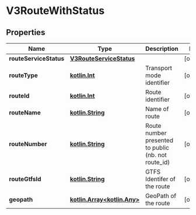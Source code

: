 # V3RouteWithStatus

## Properties
Name | Type | Description | Notes
------------ | ------------- | ------------- | -------------
**routeServiceStatus** | [**V3RouteServiceStatus**](V3RouteServiceStatus.md) |  |  [optional]
**routeType** | [**kotlin.Int**](.md) | Transport mode identifier |  [optional]
**routeId** | [**kotlin.Int**](.md) | Route identifier |  [optional]
**routeName** | [**kotlin.String**](.md) | Name of route |  [optional]
**routeNumber** | [**kotlin.String**](.md) | Route number presented to public (nb. not route_id) |  [optional]
**routeGtfsId** | [**kotlin.String**](.md) | GTFS Identifer of the route |  [optional]
**geopath** | [**kotlin.Array&lt;kotlin.Any&gt;**](.md) | GeoPath of the route |  [optional]
